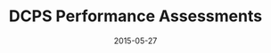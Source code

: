 ---
layout: default
sitemap: false
modal-id: 3
date: 2015-05-27
title: DCPS Performance Assessments

skills: ['QuickBase', 'XML/XSLT', 'Javascript']
description:
  This custom dashboard for DCPS' central office performance assessments
  allows DCPS employees to quickly enter their own self-assessments, review
  feedback about their performance, or enter performance data for their team.
  (Some data has been redacted to protect privacy.)

images: ['performance-1.PNG', 'performance-2.PNG', 'performance-3.PNG', 'performance-4.PNG', 'performance-5.PNG']

---